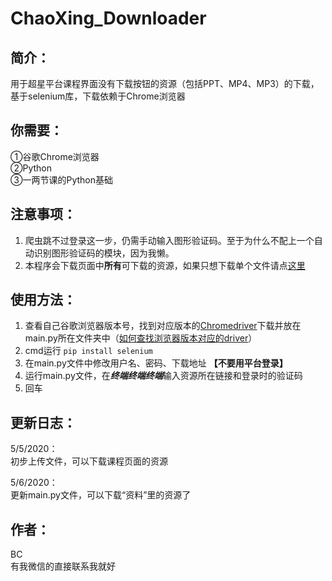 # ChaoXing_Downloader
## 简介：  
用于超星平台课程界面没有下载按钮的资源（包括PPT、MP4、MP3）的下载，基于selenium库，下载依赖于Chrome浏览器  
 
 
 
 
## 你需要：
①谷歌Chrome浏览器  
②Python  
③一两节课的Python基础




## 注意事项：
1. 爬虫跳不过登录这一步，仍需手动输入图形验证码。至于为什么不配上一个自动识别图形验证码的模块，因为我懒。
2. 本程序会下载页面中**所有**可下载的资源，如果只想下载单个文件请点[这里](http://www.baidu.com)
  
  
  
  
## 使用方法：
1. 查看自己谷歌浏览器版本号，找到对应版本的[Chromedriver](http://npm.taobao.org/mirrors/chromedriver/)下载并放在main.py所在文件夹中（[如何查找浏览器版本对应的driver](http://www.baidu.com)）
2. cmd运行 ``pip install selenium``
3. 在main.py文件中修改用户名、密码、下载地址 **【不要用平台登录】**
4. 运行main.py文件，在***终端终端终端***输入资源所在链接和登录时的验证码
5. 回车




## 更新日志：
5/5/2020：  
	初步上传文件，可以下载课程页面的资源  

5/6/2020：  
	更新main.py文件，可以下载“资料”里的资源了




## 作者：
BC  
有我微信的直接联系我就好
